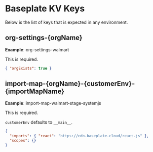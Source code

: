 # Baseplate KV Keys

Below is the list of keys that is expected in any environment.

## org-settings-{orgName}

**Example**: org-settings-walmart

This is required.

```json
{ "orgExists": true }
```

## import-map-{orgName}-{customerEnv}-{importMapName}

**Example**: import-map-walmart-stage-systemjs

This is required.

`customerEnv` defaults to `__main__`.

```json
{
  "imports": { "react": "https://cdn.baseplate.cloud/react.js" },
  "scopes": {}
}
```
